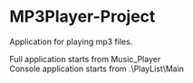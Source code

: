 # MP3Player-Project

Application for playing mp3 files.

Full application starts from Music_Player 
<br>
Console application starts from .\PlayList\Main
